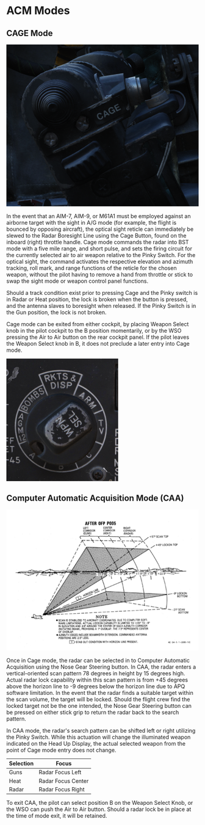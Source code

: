 # ACM Modes

## CAGE Mode

![pilot_cage_button](../../img/pilot_cage_button.png)

In the event that an AIM-7, AIM-9, or M61A1 must be employed against an airborne
target with the sight in A/G mode (for example, the flight is bounced by
opposing aircraft), the optical sight reticle can immediately be slewed to the
Radar Boresight Line using the Cage Button, found on the inboard (right)
throttle handle. Cage mode commands the radar into BST mode with a five mile
range, and short pulse, and sets the firing circuit for the currently selected
air to air weapon relative to the Pinky Switch. For the optical sight, the
command activates the respective elevation and azimuth tracking, roll mark, and
range functions of the reticle for the chosen weapon, without the pilot having
to remove a hand from throttle or stick to swap the sight mode or weapon control
panel functions.

Should a track condition exist prior to pressing Cage and the Pinky switch is in
Radar or Heat position, the lock is broken when the button is pressed, and the
antenna slaves to boresight when released. If the Pinky Switch is in the Gun
position, the lock is not broken.

Cage mode can be exited from either cockpit, by placing Weapon Select knob in
the pilot cockpit to the B position momentarily, or by the WSO pressing the Air
to Air button on the rear cockpit panel. If the pilot leaves the Weapon Select
knob in B, it does not preclude a later entry into Cage mode.

![pilot_weapon_selector_knob](../../img/pilot_weapon_selector_knob.png)

## Computer Automatic Acquisition Mode (CAA)

![CAA](../../img/CAA.png)

Once in Cage mode, the radar can be selected in to Computer Automatic
Acquisition using the Nose Gear Steering button. In CAA, the radar enters a
vertical-oriented scan pattern 78 degrees in height by 15 degrees high. Actual
radar lock capability within this scan pattern is from +45 degrees above the
horizon line to -9 degrees below the horizon line due to APQ software
limitation. In the event that the radar finds a suitable target within the scan
volume, the target will be locked. Should the flight crew find the locked target
not be the one intended, the Nose Gear Steering button can be pressed on either
stick grip to return the radar back to the search pattern.

In CAA mode, the radar's search pattern can be shifted left or right utilizing
the Pinky Switch. While this actuation will change the illuminated weapon
indicated on the Head Up Display, the actual selected weapon from the point of
Cage mode entry does not change.

| Selection | Focus              |
| --------- | ------------------ |
| Guns      | Radar Focus Left   |
| Heat      | Radar Focus Center |
| Radar     | Radar Focus Right  |

To exit CAA, the pilot can select position B on the Weapon Select Knob, or the
WSO can push the Air to Air button. Should a radar lock be in place at the time
of mode exit, it will be retained.
